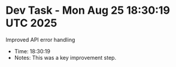 # Dev Task - Mon Aug 25 18:30:19 UTC 2025
Improved API error handling
- Time: 18:30:19
- Notes: This was a key improvement step.
